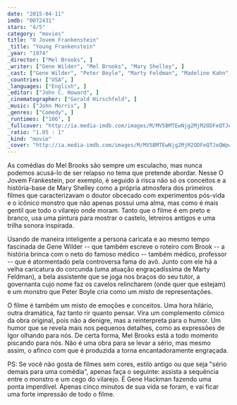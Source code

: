 ```yaml
---
date: "2015-04-11"
imdb: "0072431"
stars: "4/5"
category: "movies"
title: "O Jovem Frankenstein"
_title: "Young Frankenstein"
_year: "1974"
_director: ["Mel Brooks", ]
_writer: ["Gene Wilder", "Mel Brooks", "Mary Shelley", ]
_cast: ["Gene Wilder", "Peter Boyle", "Marty Feldman", "Madeline Kahn", "Cloris Leachman", "Teri Garr", "Kenneth Mars", "Richard Haydn", "Liam Dunn", ]
_countries: ["USA", ]
_languages: ["English", ]
_editor: ["John C. Howard", ]
_cinematographer: ["Gerald Hirschfeld", ]
_music: ["John Morris", ]
_genres: ["Comedy", ]
_runtimes: ["106", ]
_fullcover: "http://ia.media-imdb.com/images/M/MV5BMTEwNjg2MjM2ODFeQTJeQWpwZ15BbWU4MDQ1MDU5OTEx.jpg"
_ratio: "1.85 : 1"
_kind: "movie"
_cover: "http://ia.media-imdb.com/images/M/MV5BMTEwNjg2MjM2ODFeQTJeQWpwZ15BbWU4MDQ1MDU5OTEx._V1._SX90_SY140_.jpg"
---
```

As comédias do Mel Brooks são sempre um esculacho, mas nunca podemos acusá-lo de ser relapso no tema que pretende abordar. Nesse O Jovem Frankestein, por exemplo, é seguido à risca não só os conceitos e a história-base de Mary Shelley como a própria atmosfera dos primeiros filmes que caracterizavam o doutor obcecado com experimentos pós-vida e o icônico monstro que não apenas possui uma alma, mas como é mais gentil que todo o vilarejo onde moram. Tanto que o filme é em preto e branco, usa uma pintura para mostrar o castelo, letreiros antigos e uma trilha sonora inspirada.

Usando de maneira inteligente a persona caricata e ao mesmo tempo fascinada de Gene Wilder -- que também escreve o roteiro com Brook -- a história brinca com o neto do famoso médico -- também médico, professor -- que é atormentado pela controversa fama do avô. Junto com ele há a velha caricatura do corcunda (uma atuação engraçadíssima de Marty Feldman), a bela assistente que se joga nos braços do seu tutor, a governanta cujo nome faz os cavelos relincharem (onde quer que estejam) e um monstro que Peter Boyle cria como um misto de representações.

O filme é também um misto de emoções e conceitos. Uma hora hilário, outra dramática, faz tanto rir quanto pensar. Vira um complemento cômico da obra original, pois não a denigre, mas a reinterpreta para o humor. Um humor que se revela mais nos pequenos detalhes, como as expressões de Igor olhando para nós. De certa forma, Mel Brooks está a todo momento piscando para nós. Não é uma obra para se levar a sério, mas mesmo assim, o afinco com que é produzida a torna encantadoramente engraçada.

PS: Se você não gosta de filmes sem cores, estilo antigo ou que seja "sério demais para uma comédia", apenas faça o seguinte: assista a sequência entre o monstro e um cego do vilarejo. É Gene Hackman fazendo uma ponta imperdível. Apenas cinco minutos de sua vida se foram, e vai ficar uma forte impressão de todo o filme.
